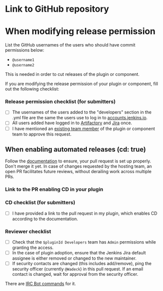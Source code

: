 # Link to GitHub repository

<!-- Provide a link to the plugin or component repository you want to modify -->

# When modifying release permission

List the GitHub usernames of the users who should have commit permissions below:
- `@username1`
- `@username2`

This is needed in order to cut releases of the plugin or component.

If you are modifying the release permission of your plugin or component, fill out the following checklist:

<!-- If you're enabling CD only, leave the following checklist blank! -->

### Release permission checklist (for submitters)

- [ ] The usernames of the users added to the "developers" section in the .yml file are the same the users use to log in to [accounts.jenkins.io](https://accounts.jenkins.io/).
- [ ] All users added have logged in to [Artifactory](https://repo.jenkins-ci.org/) and [Jira](https://issues.jenkins.io/) once.
- [ ] I have mentioned an [existing team member](https://github.com/orgs/jenkinsci/teams) of the plugin or component team to approve this request.

## When enabling automated releases (cd: true)

Follow the [documentation](https://www.jenkins.io/doc/developer/publishing/releasing-cd/) to ensure, your pull request is set up properly. Don't merge it yet.
In case of changes requested by the hosting team, an open PR facilitates future reviews, without derailing work across multiple PRs.

### Link to the PR enabling CD in your plugin

<!-- Provide a link to the pull request containing the necessary changes in your plugin -->

### CD checklist (for submitters)

- [ ] I have provided a link to the pull request in my plugin, which enables CD according to the documentation.

### Reviewer checklist

- [ ] Check that the `$pluginId Developers` team has `Admin` permissions while granting the access.
- [ ] In the case of plugin adoption, ensure that the Jenkins Jira default assignee is either removed or changed to the new maintainer.
- [ ] If security contacts are changed (this includes add/remove), ping the security officer (currently `@Wadeck`) in this pull request. If an email contact is changed, wait for approval from the security officer.

There are [IRC Bot commands](https://jenkins.io/projects/infrastructure/ircbot/#issue-tracker-management) for it.
